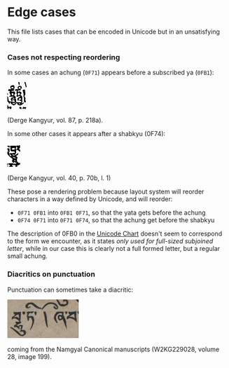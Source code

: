 # Edge cases

This file lists cases that can be encoded in Unicode but in an unsatisfying way.

### Cases not respecting reordering

In some cases an achung (`0F71`) appears before a subscribed ya (`0FB1`):

![0FB0 0FB1](images/0fb00fb1.png?raw=true)

(Derge Kangyur, vol. 87, p. 218a). 

In some other cases it appears after a shabkyu (0F74):

![shabkyu achung](images/Kv40p70b.png?raw=true)

(Derge Kangyur, vol. 40, p. 70b, l. 1)

These pose a rendering problem because layout system will reorder characters in a way defined by Unicode, and will reorder:
- `0F71 0FB1` into `0FB1 0F71`, so that the yata gets before the achung
- `0F74 0F71` into `0F71 0F74`, so that the achung get before the shabkyu

The description of 0FB0 in the [Unicode Chart](https://unicode.org/charts/PDF/U0F00.pdf) doesn't seem to correspond to the form we encounter, as it states *only used for full-sized subjoined letter*, while in our case this is clearly not a full formed letter, but a regular small achung.

### Diacritics on punctuation

Punctuation can sometimes take a diacritic:

![gigu](images/gigu.jpg?raw=true)

coming from the Namgyal Canonical manuscripts (W2KG229028, volume 28, image 199).